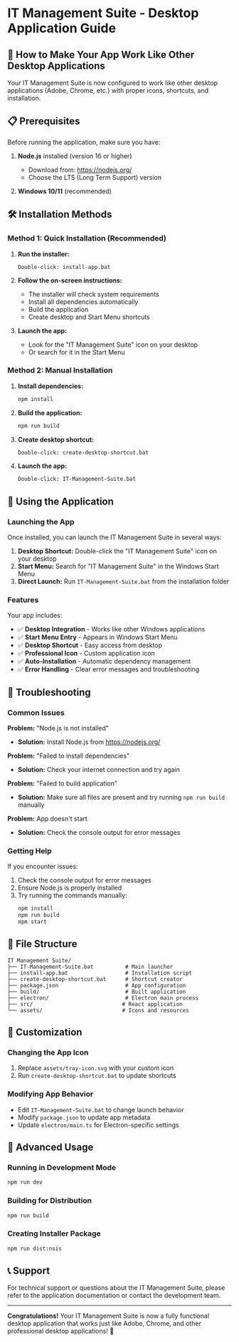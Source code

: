 # IT Management Suite - Desktop Application Guide

## 🚀 How to Make Your App Work Like Other Desktop Applications

Your IT Management Suite is now configured to work like other desktop applications (Adobe, Chrome, etc.) with proper icons, shortcuts, and installation.

## 📋 Prerequisites

Before running the application, make sure you have:

1. **Node.js** installed (version 16 or higher)
   - Download from: https://nodejs.org/
   - Choose the LTS (Long Term Support) version

2. **Windows 10/11** (recommended)

## 🛠️ Installation Methods

### Method 1: Quick Installation (Recommended)

1. **Run the installer:**
   ```
   Double-click: install-app.bat
   ```

2. **Follow the on-screen instructions:**
   - The installer will check system requirements
   - Install all dependencies automatically
   - Build the application
   - Create desktop and Start Menu shortcuts

3. **Launch the app:**
   - Look for the "IT Management Suite" icon on your desktop
   - Or search for it in the Start Menu

### Method 2: Manual Installation

1. **Install dependencies:**
   ```bash
   npm install
   ```

2. **Build the application:**
   ```bash
   npm run build
   ```

3. **Create desktop shortcut:**
   ```bash
   Double-click: create-desktop-shortcut.bat
   ```

4. **Launch the app:**
   ```bash
   Double-click: IT-Management-Suite.bat
   ```

## 🎯 Using the Application

### Launching the App

Once installed, you can launch the IT Management Suite in several ways:

1. **Desktop Shortcut:** Double-click the "IT Management Suite" icon on your desktop
2. **Start Menu:** Search for "IT Management Suite" in the Windows Start Menu
3. **Direct Launch:** Run `IT-Management-Suite.bat` from the installation folder

### Features

Your app includes:
- ✅ **Desktop Integration** - Works like other Windows applications
- ✅ **Start Menu Entry** - Appears in Windows Start Menu
- ✅ **Desktop Shortcut** - Easy access from desktop
- ✅ **Professional Icon** - Custom application icon
- ✅ **Auto-Installation** - Automatic dependency management
- ✅ **Error Handling** - Clear error messages and troubleshooting

## 🔧 Troubleshooting

### Common Issues

**Problem:** "Node.js is not installed"
- **Solution:** Install Node.js from https://nodejs.org/

**Problem:** "Failed to install dependencies"
- **Solution:** Check your internet connection and try again

**Problem:** "Failed to build application"
- **Solution:** Make sure all files are present and try running `npm run build` manually

**Problem:** App doesn't start
- **Solution:** Check the console output for error messages

### Getting Help

If you encounter issues:

1. Check the console output for error messages
2. Ensure Node.js is properly installed
3. Try running the commands manually:
   ```bash
   npm install
   npm run build
   npm start
   ```

## 📁 File Structure

```
IT Management Suite/
├── IT-Management-Suite.bat          # Main launcher
├── install-app.bat                  # Installation script
├── create-desktop-shortcut.bat      # Shortcut creator
├── package.json                     # App configuration
├── build/                           # Built application
├── electron/                        # Electron main process
├── src/                            # React application
└── assets/                         # Icons and resources
```

## 🎨 Customization

### Changing the App Icon

1. Replace `assets/tray-icon.svg` with your custom icon
2. Run `create-desktop-shortcut.bat` to update shortcuts

### Modifying App Behavior

- Edit `IT-Management-Suite.bat` to change launch behavior
- Modify `package.json` to update app metadata
- Update `electron/main.ts` for Electron-specific settings

## 🚀 Advanced Usage

### Running in Development Mode

```bash
npm run dev
```

### Building for Distribution

```bash
npm run build
```

### Creating Installer Package

```bash
npm run dist:nsis
```

## 📞 Support

For technical support or questions about the IT Management Suite, please refer to the application documentation or contact the development team.

---

**Congratulations!** Your IT Management Suite is now a fully functional desktop application that works just like Adobe, Chrome, and other professional desktop applications! 🎉
